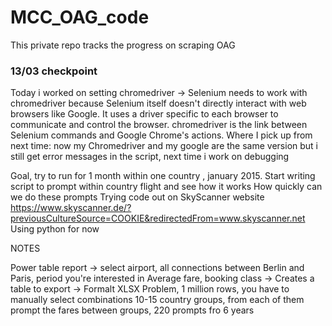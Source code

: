 # MCC_OAG_code
This private repo tracks the progress on scraping OAG 

### 13/03 checkpoint 
Today i worked on setting chromedriver -> Selenium needs to work with chromedriver because Selenium itself doesn't directly interact with web browsers like Google. It uses a driver specific to each browser to communicate and control the browser. chromedriver is the link between Selenium commands and Google Chrome's actions. 
Where I pick up from next time: now my Chromedriver and my google are the same version but i still get error messages in the script, next time i work on debugging 

Goal, try to run for 1 month within one country , january 2015. 
Start writing script to prompt within country flight and see how it works
How quickly can we do these prompts 
Trying code out on SkyScanner website https://www.skyscanner.de/?previousCultureSource=COOKIE&redirectedFrom=www.skyscanner.net
Using python for now 

NOTES 

Power table report -> select airport, all connections between Berlin and Paris, period you're interested in
Average fare, booking class -> Creates a table to export -> Formalt XLSX 
Problem, 1 million rows, you have to manually select combinations 
10-15 country groups, from each of them prompt the fares between groups, 220 prompts fro 6 years 


